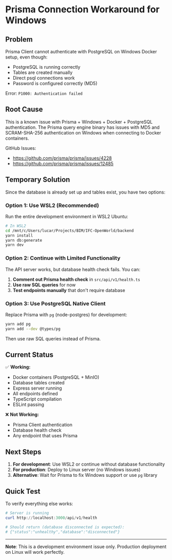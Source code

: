 # Prisma Connection Workaround for Windows

## Problem
Prisma Client cannot authenticate with PostgreSQL on Windows Docker setup, even though:
- PostgreSQL is running correctly
- Tables are created manually
- Direct psql connections work
- Password is configured correctly (MD5)

Error: `P1000: Authentication failed`

## Root Cause
This is a known issue with Prisma + Windows + Docker + PostgreSQL authentication. The Prisma query engine binary has issues with MD5 and SCRAM-SHA-256 authentication on Windows when connecting to Docker containers.

GitHub Issues:
- https://github.com/prisma/prisma/issues/4228
- https://github.com/prisma/prisma/issues/12485

## Temporary Solution

Since the database is already set up and tables exist, you have two options:

### Option 1: Use WSL2 (Recommended)
Run the entire development environment in WSL2 Ubuntu:

```bash
# In WSL2
cd /mnt/c/Users/lucar/Projects/BIM/IFC-OpenWorld/backend
yarn install
yarn db:generate
yarn dev
```

### Option 2: Continue with Limited Functionality
The API server works, but database health check fails. You can:

1. **Comment out Prisma health check** in `src/api/v1/health.ts`
2. **Use raw SQL queries** for now
3. **Test endpoints manually** that don't require database

### Option 3: Use PostgreSQL Native Client
Replace Prisma with `pg` (node-postgres) for development:

```bash
yarn add pg
yarn add --dev @types/pg
```

Then use raw SQL queries instead of Prisma.

## Current Status

✅ **Working:**
- Docker containers (PostgreSQL + MinIO)
- Database tables created
- Express server running
- All endpoints defined
- TypeScript compilation
- ESLint passing

❌ **Not Working:**
- Prisma Client authentication
- Database health check
- Any endpoint that uses Prisma

## Next Steps

1. **For development**: Use WSL2 or continue without database functionality
2. **For production**: Deploy to Linux server (no Windows issues)
3. **Alternative**: Wait for Prisma to fix Windows support or use `pg` library

## Quick Test

To verify everything else works:

```powershell
# Server is running
curl http://localhost:3000/api/v1/health

# Should return (database disconnected is expected):
# {"status":"unhealthy","database":"disconnected"}
```

---

**Note**: This is a development environment issue only. Production deployment on Linux will work perfectly.
